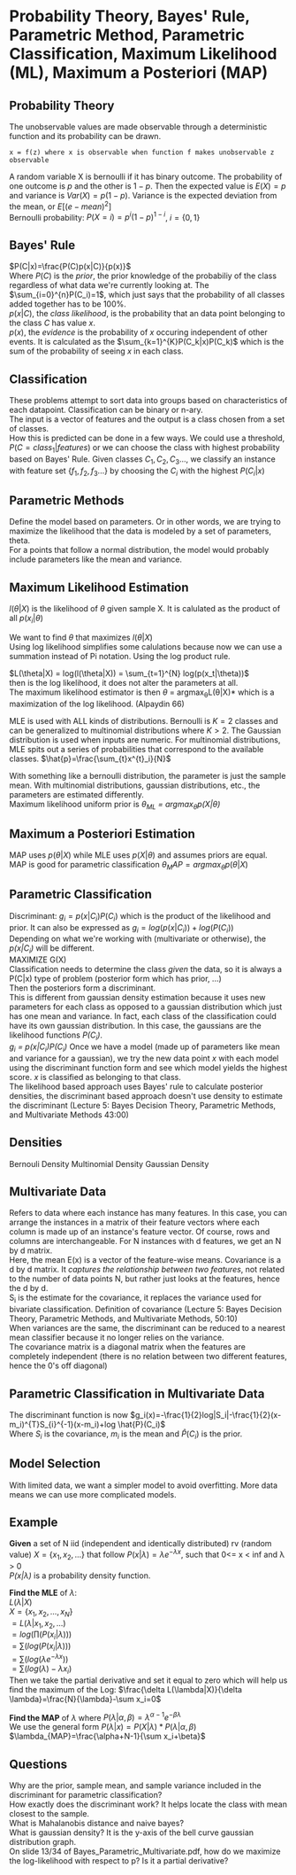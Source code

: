 # Probability Theory, Bayes' Rule, Parametric Method, Parametric Classification, Maximum Likelihood (ML), Maximum a Posteriori (MAP)

## Probability Theory
The unobservable values are made observable through a deterministic function and its probability can be drawn.  
```
x = f(z) where x is observable when function f makes unobservable z observable
```
A random variable X is bernoulli if it has binary outcome. The probability of one outcome is $p$ and the other is $1-p$. Then the expected value is $E(X) = p$ and variance is $Var(X) = p(1-p)$. Variance is the expected deviation from the mean, or $E[(e - mean)^{2}]$  
Bernoulli probability: $P(X=i)=p^{i}(1-p)^{1-i}$, $i=\{0,1\}$

## Bayes' Rule
$P(C|x)=\frac{P(C)p(x|C)}{p(x)}$  
Where $P(C)$ is the *prior*, the prior knowledge of the probabiliy of the class regardless of what data we're currently looking at. The $\sum_{i=0}^{n}P(C_i)=1$, which just says that the probability of all classes added together has to be 100%.  
$p(x|C)$, the *class likelihood*, is the probability that an data point belonging to the class $C$ has value $x$.  
$p(x)$, the *evidence* is the probability of $x$ occuring independent of other events. It is calculated as the $\sum_{k=1}^{K}P(C_k|x)P(C_k)$ which is the sum of the probability of seeing $x$ in each class.  

## Classification
These problems attempt to sort data into groups based on characteristics of each datapoint. Classification can be binary or n-ary.  
The input is a vector of features and the output is a class chosen from a set of classes.  
How this is predicted can be done in a few ways. We could use a threshold, $P(C = class_1|features)$ or we can choose the class with highest probability based on Bayes' Rule. Given classes $C_1, C_2, C_3...$, we classify an instance with feature set $\{f_1, f_2, f_3...\}$ by choosing the *C<sub>i</sub>* with the highest $P(C_i|x)$

## Parametric Methods
Define the model based on parameters. Or in other words, we are trying to maximize the likelihood that the data is modeled by a set of parameters, theta.  
For a points that follow a normal distribution, the model would probably include parameters like the mean and variance.  

## Maximum Likelihood Estimation
$l(\theta|X)$ is the likelihood of $\theta$ given sample X. It is calulated as the product of all $p(x_i|\theta)$  

We want to find $\theta$ that maximizes $l(\theta|X)$  
Using log likelihood simplifies some calulations because now we can use a summation instead of Pi notation. Using the log product rule.  

$L(\theta|X) = log(l(\theta|X)) = \sum_{t=1}^{N} log(p(x_t|\theta))$  
then is the log likelihood, it does not alter the parameters at all.  
The maximum likelihood estimator is then *&theta;<sup>*</sup> = argmax<sub>&theta;</sub>L(&theta;|X)* which is a maximization of the log likelihood. (Alpaydin 66)  

MLE is used with ALL kinds of distributions. Bernoulli is $K=2$ classes and can be generalized to multinomial distributions where $K>2$. The Gaussian distribution is used when inputs are numeric. 
For multinomial distributions, MLE spits out a series of probabilities that correspond to the available classes. 
$\hat{p}=\frac{\sum_{t}x^{t}_i}{N}$

With something like a bernoulli distribution, the parameter is just the sample mean. With multinomial distributions, gaussian distributions, etc., the parameters are estimated differently.  
Maximum likelihood uniform prior is *&theta;<sub>ML</sub> = argmax<sub>&theta;</sub>p(X|&theta;)*

## Maximum a Posteriori Estimation
MAP uses $p(\theta|X)$ while MLE uses $p(X|\theta)$ and assumes priors are equal.  
MAP is good for parametric classification
$\theta_MAP=argmax_\theta p(\theta|X)$

## Parametric Classification
Discriminant: $g_i = p(x|C_i)P(C_i)$ which is the product of the likelihood and prior. It can also be expressed as $g_i = log(p(x|C_i))+log(P(C_i))$  
Depending on what we're working with (multivariate or otherwise), the *p(x|C<sub>i</sub>)* will be different.  
MAXIMIZE G(X)  
Classification needs to determine the class *given* the data, so it is always a P(C|x) type of problem (posterior form which has prior, ...)  
Then the posteriors form a discriminant.  
This is different from gaussian density estimation because it uses new parameters for each class as opposed to a gaussian distribution which just has one mean and variance. In fact, each class of the classification could have its own gaussian distribution. In this case, the gaussians are the likelihood functions *P(C<sub>i</sub>)*.  
*g<sub>i</sub> = p(x|C<sub>i</sub>)P(C<sub>i</sub>)*
Once we have a model (made up of parameters like mean and variance for a gaussian), we try the new data point *x* with each model using the discriminant function form and see which model yields the highest score. *x* is classified as belonging to that class.  
The likelihood based approach uses Bayes' rule to calculate posterior densities, the discriminant based approach doesn't use density to estimate the discriminant (Lecture 5: Bayes Decision Theory, Parametric Methods, and Multivariate Methods 43:00)

## Densities
Bernouli Density
Multinomial Density
Gaussian Density

## Multivariate Data
Refers to data where each instance has many features. In this case, you can arrange the instances in a matrix of their feature vectors where each column is made up of an instance's feature vector. Of course, rows and columns are interchangeable. For N instances with d features, we get an N by d matrix.   
Here, the mean E(x) is a vector of the feature-wise means. Covariance is a d by d matrix. It *captures the relationship between two features*, not related to the number of data points N, but rather just looks at the features, hence the d by d.    
S<sub>i</sub> is the estimate for the covariance, it replaces the variance used for bivariate classification. Definition of covariance (Lecture 5: Bayes Decision Theory, Parametric Methods, and Multivariate Methods, 50:10)  
When variances are the same, the discriminant can be reduced to a nearest mean classifier because it no longer relies on the variance.  
The covariance matrix is a diagonal matrix when the features are completely independent (there is no relation between two different features, hence the 0's off diagonal)  

## Parametric Classification in Multivariate Data
The discriminant function is now $g_i(x)=-\frac{1}{2}log|S_i|-\frac{1}{2}(x-m_i)^{T}S_{i}^{-1}(x-m_i)+log \hat{P}(C_i)$  
Where $S_i$ is the covariance, $m_i$ is the mean and $\hat{P}(C_i)$ is the prior. 

## Model Selection
With limited data, we want a simpler model to avoid overfitting. More data means we can use more complicated models. 

## Example
**Given** a set of N iid (independent and identically distributed) rv (random value) $X=\{x_1, x_2, ...\}$ that follow $P(x|\lambda)=\lambda e^{-\lambda x}$, such that 0<= x < inf and &lambda; > 0  
*P(x|&lambda;)* is a probability density function.  

**Find the MLE** of $\lambda$:  
$L(\lambda|X)$  
$X=\{x_1,x_2,...,x_N\}$  
$=L(\lambda|x_1, x_2, ...)$  
$=log(\prod(P(x_i| \lambda)))$  
$=\sum(log(P(x_i|\lambda)))$  
$=\sum(log(\lambda e^{-\lambda x}))$  
$=\sum(log(\lambda) - \lambda x_i)$  
Then we take the partial derivative and set it equal to zero which will help us find the maximum of the Log: $\frac{\delta L(\lambda|X)}{\delta \lambda}=\frac{N}{\lambda}-\sum x_i=0$

**Find the MAP** of $\lambda$ where $P(\lambda|\alpha,\beta) = \lambda^{\alpha-1}e^{-\beta \lambda}$  
We use the general form $P(\lambda|x)=P(X|\lambda)*P(\lambda|\alpha,\beta)$  
$\lambda_{MAP}=\frac{\alpha+N-1}{\sum x_i+\beta}$

## Questions
Why are the prior, sample mean, and sample variance included in the discriminant for parametric classification?  
How exactly does the discriminant work? It helps locate the class with mean closest to the sample.   
What is Mahalanobis distance and naive bayes?  
What is gaussian density? It is the y-axis of the bell curve gaussian distribution graph.  
On slide 13/34 of Bayes_Parametric_Multivariate.pdf, how do we maximize the log-likelihood with respect to p? Is it a partial derivative?